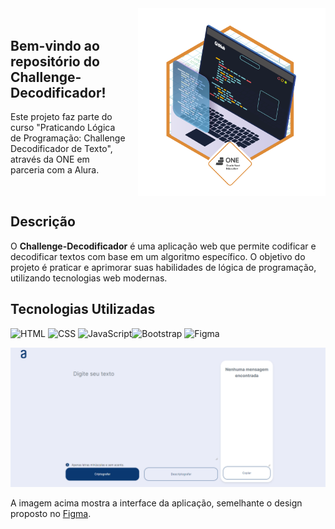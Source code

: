 <div style="display: flex; align-items: center; justify-content: space-between;">
  <div style="flex: 1; margin-right: 20px;">
    <h2>Bem-vindo ao repositório do <strong>Challenge-Decodificador</strong>!</h2>
    <p>Este projeto faz parte do curso "Praticando Lógica de Programação: Challenge Decodificador de Texto", através da ONE em parceria com a Alura.</p>
  </div>
  <img src="assets/images/badge.png" alt="Descrição da Imagem" style="width: 300px; height: auto;">
</div>

## Descrição

O **Challenge-Decodificador** é uma aplicação web que permite codificar e decodificar textos com base em um algoritmo específico. O objetivo do projeto é praticar e aprimorar suas habilidades de lógica de programação, utilizando tecnologias web modernas.

## Tecnologias Utilizadas

![HTML](https://img.icons8.com/color/48/000000/html-5.png)
![CSS](https://img.icons8.com/color/48/000000/css3.png) 
![JavaScript](https://img.icons8.com/color/48/000000/javascript.png)![Bootstrap](https://img.icons8.com/color/50/000000/bootstrap.png)
![Figma](https://img.icons8.com/color/50/000000/figma.png)



![Imagem Demonstrativa](assets/images/demonstrativo.png)

A imagem acima mostra a interface da aplicação, semelhante o design proposto no [Figma](https://www.figma.com/proto/f0TymOzlC7AsnKy0tmD69y/Alura-Challenge---Desafio-1---L%C3%B3gica-(Copy)?t=ExjlTNFps7OQLz6j-1).
